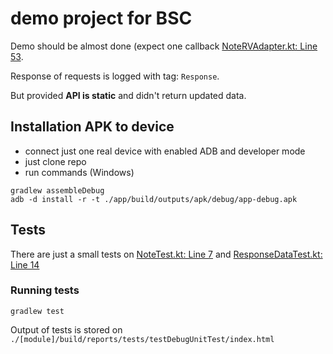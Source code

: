 # demo project for BSC

Demo should be almost done (expect one callback [NoteRVAdapter.kt: Line 53](app/src/main/java/cz/mtrakal/bscdemo/ui/main/NoteRVAdapter.kt#L53).

Response of requests is logged with tag: `Response`.

But provided **API is static** and didn't return updated data.

## Installation APK to device
- connect just one real device with enabled ADB and developer mode
- just clone repo
- run commands (Windows)
```
gradlew assembleDebug
adb -d install -r -t ./app/build/outputs/apk/debug/app-debug.apk
```


## Tests
There are just a small tests on [NoteTest.kt: Line 7](model/src/test/java/cz/mtrakal/bscdemo/model/NoteTest.kt#L7) and [ResponseDataTest.kt: Line 14](network/src/test/java/cz/mtrakal/bscdemo/network/ResponseDataTest.kt#L14)
### Running tests
```
gradlew test
```
Output of tests is stored on `./[module]/build/reports/tests/testDebugUnitTest/index.html`